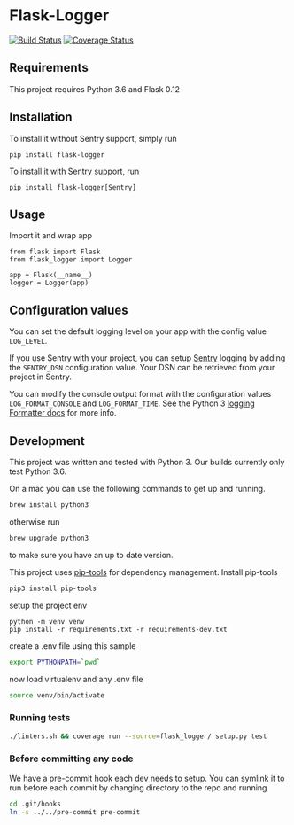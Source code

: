 # Flask-Logger

[![Build Status](https://travis-ci.org/bbelyeu/flask-logger.svg?branch=master)](https://travis-ci.org/bbelyeu/flask-logger)
[![Coverage Status](https://coveralls.io/repos/github/bbelyeu/flask-logger/badge.svg?branch=master)](https://coveralls.io/github/bbelyeu/flask-logger?branch=master)

## Requirements

This project requires Python 3.6 and Flask 0.12

## Installation

To install it without Sentry support, simply run

    pip install flask-logger

To install it with Sentry support, run

    pip install flask-logger[Sentry]

## Usage

Import it and wrap app

    from flask import Flask
    from flask_logger import Logger

    app = Flask(__name__)
    logger = Logger(app)

## Configuration values

You can set the default logging level on your app with the config value `LOG_LEVEL`.

If you use Sentry with your project, you can setup [Sentry](https://sentry.io) logging by adding
the `SENTRY_DSN` configuration value. Your DSN can be retrieved from your project in Sentry.

You can modify the console output format with the configuration values `LOG_FORMAT_CONSOLE` and
`LOG_FORMAT_TIME`. See the Python 3
[logging Formatter docs](https://docs.python.org/3/library/logging.html#logging.Formatter)
for more info.

## Development

This project was written and tested with Python 3. Our builds currently only test Python 3.6.

On a mac you can use the following commands to get up and running.
``` bash
brew install python3
```
otherwise run
``` bash
brew upgrade python3
```
to make sure you have an up to date version.

This project uses [pip-tools](https://pypi.org/project/pip-tools/) for dependency management. Install pip-tools
``` bash
pip3 install pip-tools
```

setup the project env
``` base
python -m venv venv
pip install -r requirements.txt -r requirements-dev.txt
```

create a .env file using this sample
``` bash
export PYTHONPATH=`pwd`
```

now load virtualenv and any .env file
```bash
source venv/bin/activate
```

### Running tests

``` bash
./linters.sh && coverage run --source=flask_logger/ setup.py test
```

### Before committing any code

We have a pre-commit hook each dev needs to setup.
You can symlink it to run before each commit by changing directory to the repo and running

``` bash
cd .git/hooks
ln -s ../../pre-commit pre-commit
```
